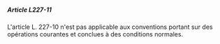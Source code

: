 ##### Article L227-11

L'article L. 227-10 n'est pas applicable aux conventions portant sur des opérations courantes et conclues à des conditions normales.

